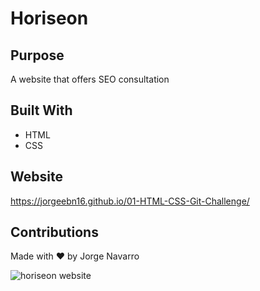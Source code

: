 # Horiseon


## Purpose
A website that offers SEO consultation

## Built With
* HTML
* CSS

## Website
https://jorgeebn16.github.io/01-HTML-CSS-Git-Challenge/

## Contributions
Made with ❤️ by Jorge Navarro

![horiseon website](./assets/images/horiseon.png)